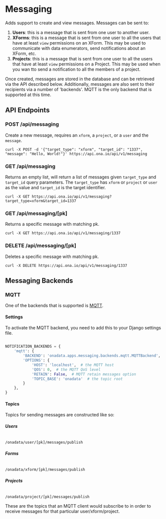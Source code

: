 # Messaging

Adds support to create and view messages.  Messages can be sent to:

1. **Users**: this is a message that is sent from one user to another user.
2. **XForms**:  this is a message that is sent from one user to all the users that have at least `view` permissions on an XForm.  This may be used to communicate with data enumerators, send notifications about an XForm, etc.
3. **Projects**:  this is a message that is sent from one user to all the users that have at least `view` permissions on a Project.  This may be used when you wan tto send a notification to all the members of a project.

Once created, messages are stored in the database and can be retrieved via the API described below.  Additionally, messages are also sent to their recipients via a number of 'backends'.  MQTT is the only backend that is supported at this time.

## API Endpoints

### POST /api/messaging

Create a new message, requires an `xform`, a `project`, or a `user` and the `message`.

```console
curl -X POST -d '{"target_type": "xform", "target_id": "1337", "message": "Hello, World!"}' https://api.ona.io/api/v1/messaging
```

### GET /api/messaging

Returns an empty list, will return a list of messages given `target_type` and `target_id` query parameters. The `target_type` has `xform` or `project` or `user` as the value and `target_id` is the target identifier.

```console
curl -X GET https://api.ona.io/api/v1/messaging?target_type=xform&target_id=1337
```

### GET /api/messaging/[pk]

Returns a specific message with matching pk.

```console
curl -X GET https://api.ona.io/api/v1/messaging/1337
```

### DELETE /api/messaging/[pk] 

Deletes a specific message with matching pk.

```console
curl -X DELETE https://api.ona.io/api/v1/messaging/1337
```

## Messaging Backends

### MQTT

One of the backends that is supported is [MQTT](http://mqtt.org/).

#### Settings

To activate the MQTT backend, you need to add this to your Django settings file.

```python

NOTIFICATION_BACKENDS = {
    'mqtt': {
        'BACKEND': 'onadata.apps.messaging.backends.mqtt.MQTTBackend',
        'OPTIONS': {
            'HOST': 'localhost',  # the MQTT host
            'QOS': 0,  # the MQTT QoS level
            'RETAIN': False,  # MQTT retain messages option
            'TOPIC_BASE': 'onadata'  # the topic root
        }
    },
}

```

#### Topics

Topics for sending messages are constructed like so:

##### Users

```text

/onadata/user/[pk]/messages/publish

```

##### Forms

```text

/onadata/xform/[pk]/messages/publish

```

##### Projects

```text

/onadata/project/[pk]/messages/publish

```

These are the topics that an MQTT client would subscribe to in order to receive messages for that particular user/xform/project.